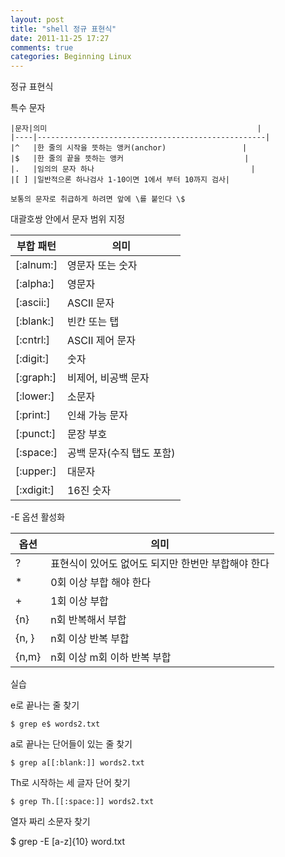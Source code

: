 ```yaml
---
layout: post
title: "shell 정규 표현식"
date: 2011-11-25 17:27
comments: true
categories: Beginning Linux
---
```

정규 표현식

특수 문자

    |문자|의미                                               |
    |----|---------------------------------------------------|
    |^   |한 줄의 시작을 뜻하는 앵커(anchor)                 |
    |$   |한 줄의 끝을 뜻하는 앵커                           |
    |.   |임의의 문자 하나                                   |
    |[ ] |일반적으론 하나검사 1-10이면 1에서 부터 10까지 검사|

    보통의 문자로 취급하게 하려면 앞에 \를 붙인다 \$

대괄호쌍 안에서 문자 범위 지정

|부합 패턴 |의미                     |
|----------|-------------------------|
|[:alnum:] |영문자 또는 숫자         |
|[:alpha:] |영문자                   |
|[:ascii:] |ASCII 문자               |
|[:blank:] |빈칸 또는 탭             |
|[:cntrl:] |ASCII 제어 문자          |
|[:digit:] |숫자                     |
|[:graph:] |비제어, 비공백 문자      |
|[:lower:] |소문자                   |
|[:print:] |인쇄 가능 문자           |
|[:punct:] |문장 부호                |
|[:space:] |공백 문자(수직 탭도 포함)|
|[:upper:] |대문자                   |
|[:xdigit:]|16진 숫자                |

-E 옵션 활성화

|옵션 |의미                                              |
|-----|--------------------------------------------------|
|?    |표현식이 있어도 없어도 되지만 한번만 부합해야 한다|
|*    |0회 이상 부합 해야 한다                           |
|+    |1회 이상 부합                                     |
|{n}  |n회 반복해서 부합                                 |
|{n, }|n회 이상 반복 부합                                |
|{n,m}|n회 이상 m회 이하 반복 부합                       | 

실습

e로 끝나는 줄 찾기

    $ grep e$ words2.txt

a로 끝나는 단어들이 있는 줄 찾기

    $ grep a[[:blank:]] words2.txt

Th로 시작하는 세 글자 단어 찾기

    $ grep Th.[[:space:]] words2.txt

열자 짜리 소문자 찾기

   $ grep -E [a-z]\{10\} word.txt


